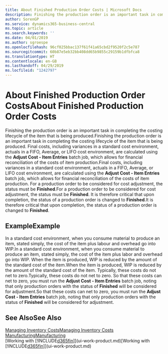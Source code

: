 ```yaml
---
title: About Finished Production Order Costs | Microsoft Docs
description: Finishing the production order is an important task in completing the costing lifecycle of the item that is being produced. Final costs, including variances in a standard cost environment, actuals in a FIFO, Average, or LIFO cost environment, are calculated using the Adjust Cost - Item Entries batch job.
author: SorenGP
ms.service: dynamics365-business-central
ms.topic: article
ms.search.keywords: ''
ms.date: 04/01/2019
ms.author: sgroespe
ms.openlocfilehash: 96cf025bbac137f61f41a65cbd2f9520f2c5e787
ms.sourcegitcommit: 60b87e5eb32bb408dd65b9855c29159b1dfbfca8
ms.translationtype: HT
ms.contentlocale: en-GB
ms.lasthandoff: 04/29/2019
ms.locfileid: "1242797"
---
```

# <a name="about-finished-production-order-costs"></a><span data-ttu-id="d6cbc-104">About Finished Production Order Costs</span><span class="sxs-lookup"><span data-stu-id="d6cbc-104">About Finished Production Order Costs</span></span>
<span data-ttu-id="d6cbc-105">Finishing the production order is an important task in completing the costing lifecycle of the item that is being produced.</span><span class="sxs-lookup"><span data-stu-id="d6cbc-105">Finishing the production order is an important task in completing the costing lifecycle of the item that is being produced.</span></span> <span data-ttu-id="d6cbc-106">Final costs, including variances in a standard cost environment, actuals in a FIFO, Average, or LIFO cost environment, are calculated using the **Adjust Cost - Item Entries** batch job, which allows for financial reconciliation of the costs of item production.</span><span class="sxs-lookup"><span data-stu-id="d6cbc-106">Final costs, including variances in a standard cost environment, actuals in a FIFO, Average, or LIFO cost environment, are calculated using the **Adjust Cost - Item Entries** batch job, which allows for financial reconciliation of the costs of item production.</span></span> <span data-ttu-id="d6cbc-107">For a production order to be considered for cost adjustment, the status must be **Finished**.</span><span class="sxs-lookup"><span data-stu-id="d6cbc-107">For a production order to be considered for cost adjustment, the status must be **Finished**.</span></span> <span data-ttu-id="d6cbc-108">It is therefore critical that upon completion, the status of a production order is changed to **Finished**.</span><span class="sxs-lookup"><span data-stu-id="d6cbc-108">It is therefore critical that upon completion, the status of a production order is changed to **Finished**.</span></span>  

## <a name="example"></a><span data-ttu-id="d6cbc-109">Example</span><span class="sxs-lookup"><span data-stu-id="d6cbc-109">Example</span></span>  
 <span data-ttu-id="d6cbc-110">In a standard cost environment, when you consume material to produce an item, stated simply, the cost of the item plus labour and overhead go into WIP.</span><span class="sxs-lookup"><span data-stu-id="d6cbc-110">In a standard cost environment, when you consume material to produce an item, stated simply, the cost of the item plus labor and overhead go into WIP.</span></span> <span data-ttu-id="d6cbc-111">When the item is produced, WIP is reduced by the amount of the standard cost of the item.</span><span class="sxs-lookup"><span data-stu-id="d6cbc-111">When the item is produced, WIP is reduced by the amount of the standard cost of the item.</span></span> <span data-ttu-id="d6cbc-112">Typically, these costs do not net to zero.</span><span class="sxs-lookup"><span data-stu-id="d6cbc-112">Typically, these costs do not net to zero.</span></span> <span data-ttu-id="d6cbc-113">So that these costs can net to zero, you must run the **Adjust Cost - Item Entries** batch job, noting that only production orders with the status of **Finished** will be considered for adjustment.</span><span class="sxs-lookup"><span data-stu-id="d6cbc-113">So that these costs can net to zero, you must run the **Adjust Cost - Item Entries** batch job, noting that only production orders with the status of **Finished** will be considered for adjustment.</span></span>  

## <a name="see-also"></a><span data-ttu-id="d6cbc-114">See Also</span><span class="sxs-lookup"><span data-stu-id="d6cbc-114">See Also</span></span>  
[<span data-ttu-id="d6cbc-115">Managing Inventory Costs</span><span class="sxs-lookup"><span data-stu-id="d6cbc-115">Managing Inventory Costs</span></span>](finance-manage-inventory-costs.md)  
[<span data-ttu-id="d6cbc-116">Manufacturing</span><span class="sxs-lookup"><span data-stu-id="d6cbc-116">Manufacturing</span></span>](production-manage-manufacturing.md)  
<span data-ttu-id="d6cbc-117">[Working with [!INCLUDE[d365fin](includes/d365fin_md.md)]](ui-work-product.md)</span><span class="sxs-lookup"><span data-stu-id="d6cbc-117">[Working with [!INCLUDE[d365fin](includes/d365fin_md.md)]](ui-work-product.md)</span></span>

